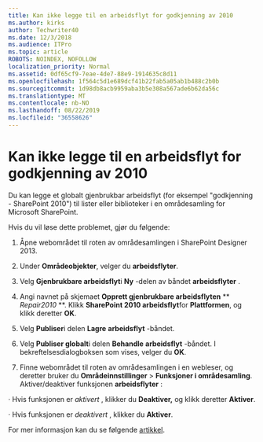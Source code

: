 ```yaml
---
title: Kan ikke legge til en arbeidsflyt for godkjenning av 2010
ms.author: kirks
author: Techwriter40
ms.date: 12/3/2018
ms.audience: ITPro
ms.topic: article
ROBOTS: NOINDEX, NOFOLLOW
localization_priority: Normal
ms.assetid: 0df65cf9-7eae-4de7-88e9-1914635c8d11
ms.openlocfilehash: 1f564c5d1e689dcf41b22fab5a05ab1b488c2b0b
ms.sourcegitcommit: 1d98db8acb9959aba3b5e308a567ade6b62da56c
ms.translationtype: MT
ms.contentlocale: nb-NO
ms.lasthandoff: 08/22/2019
ms.locfileid: "36558626"
---
```

# <a name="unable-to-add-2010-approval-workflow"></a>Kan ikke legge til en arbeidsflyt for godkjenning av 2010

Du kan legge et globalt gjenbrukbar arbeidsflyt (for eksempel "godkjenning - SharePoint 2010") til lister eller biblioteker i en områdesamling for Microsoft SharePoint.
  
Hvis du vil løse dette problemet, gjør du følgende: 
  
1. Åpne webområdet til roten av områdesamlingen i SharePoint Designer 2013.
  
2. Under **Områdeobjekter**, velger du **arbeidsflyter**. 
  
3. Velg **Gjenbrukbare arbeidsflyt**i **Ny** -delen av båndet **arbeidsflyter** . 
  
4. Angi navnet på skjemaet **Opprett gjenbrukbare arbeidsflyten** ** *Repair2010* **. Klikk **SharePoint 2010 arbeidsflyt**for **Plattformen**, og klikk deretter **OK**. 
  
1. Velg **Publiser**i delen **Lagre** **arbeidsflyt** -båndet. 
  
2. Velg **Publiser globalt**i delen **Behandle** **arbeidsflyt** -båndet. I bekreftelsesdialogboksen som vises, velger du **OK**. 
  
3. Finne webområdet til roten av områdesamlingen i en webleser, og deretter bruker du **Områdeinnstillinger** \> **Funksjoner i områdesamling**. Aktiver/deaktiver funksjonen **arbeidsflyter** : 
  
· Hvis funksjonen er *aktivert* , klikker du **Deaktiver,** og klikk deretter **Aktiver**. 
  
· Hvis funksjonen er *deaktivert* , klikker du **Aktiver**. 
  
For mer informasjon kan du se følgende [artikkel](https://go.microsoft.com/fwlink/?linkid=2047770&amp;clcid=0x409).
  

